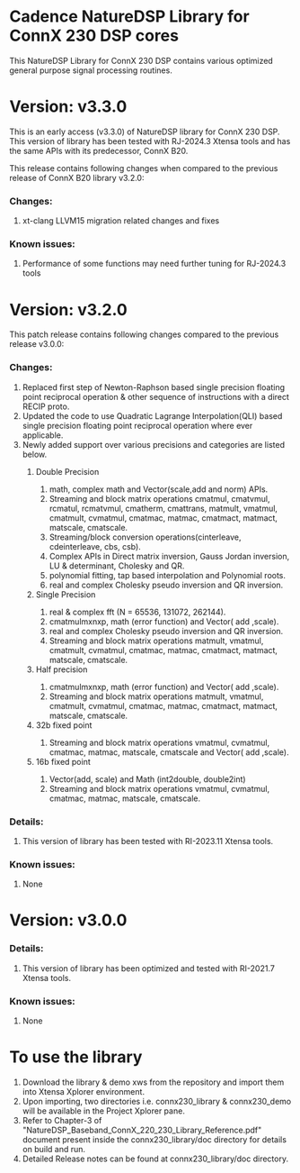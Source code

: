# Cadence NatureDSP Library for ConnX 230 DSP cores

<p>This NatureDSP Library for ConnX 230 DSP contains various optimized general purpose signal processing routines.</p>
<h1> Version: v3.3.0 </h1>
<p>This is an early access (v3.3.0) of NatureDSP library for ConnX 230 DSP.
This version of library has been tested with RJ-2024.3 Xtensa tools 
and has the same APIs with its predecessor, ConnX B20.

This release contains following changes when compared to the previous release of ConnX B20 library v3.2.0:</p>
 <h3> Changes:</h3>
       <p>
       <ol>
      <li>xt-clang LLVM15 migration related changes and fixes</li>
      </ol>
      </p>
<h3> Known issues:</h3>
     <p>
     <ol>
    <li>Performance of some functions may need further tuning for RJ-2024.3 tools</li>
     </ol>
     </p>
 <h1> Version: v3.2.0 </h1>
<p> This patch release contains following changes compared to the previous release v3.0.0:</p>
  <h3> Changes:</h3>
        <p>
        <ol>
        <li>Replaced first step of Newton-Raphson based single precision floating point reciprocal
  operation & other sequence of instructions with a direct RECIP proto.</li>
        <li>Updated the code to use Quadratic Lagrange Interpolation(QLI) based single precision
  floating point reciprocal operation where ever applicable.</li>
         <li>Newly added support over various precisions and categories are listed below. </li>
         <p>
          <ol>
         <li>Double Precision</li>
           <ol>
     <li>math, complex math and Vector(scale,add and norm) APIs. </li>
     <li>Streaming and block matrix operations cmatmul, cmatvmul, rcmatul, rcmatvmul, cmatherm, cmattrans,
	   matmult, vmatmul, cmatmult, cvmatmul, cmatmac, matmac, cmatmact, matmact,  matscale, cmatscale.</li>
    <li>Streaming/block conversion operations(cinterleave, cdeinterleave, cbs, csb).</li>
	<li>Complex APIs in Direct matrix inversion, Gauss Jordan inversion, LU & determinant, Cholesky and QR.</li>
     <li>polynomial fitting, tap based interpolation and Polynomial roots.</li>
	<li>real and complex Cholesky pseudo inversion and QR inversion.</li>
            </ol>
 <li>Single Precision</li>
     <ol>      
    <li>real & complex fft (N = 65536, 131072, 262144).</li>
	<li>cmatmulmxnxp, math (error function) and Vector( add ,scale).</li>
	<li>real and complex Cholesky pseudo inversion and QR inversion.</li>
	<li>Streaming and block matrix operations matmult, vmatmul, cmatmult, cvmatmul, cmatmac, matmac, cmatmact, matmact,  matscale, cmatscale.</li>
       </ol>
<li>Half precision </li>
           <ol>
    <li>cmatmulmxnxp, math (error function) and Vector( add ,scale).</li>
	<li>Streaming and block matrix operations matmult, vmatmul, cmatmult, cvmatmul, cmatmac, matmac, cmatmact, matmact,  matscale, cmatscale.</li>
            </ol>
 <li>32b fixed point</li>
            <ol>
    <li>Streaming and block matrix operations vmatmul, cvmatmul, cmatmac, matmac, matscale, cmatscale and Vector( add ,scale).</li>
             </ol>
 <li>16b fixed point</li>
           <ol>
    <li>Vector(add, scale) and Math (int2double, double2int)</li>
	   <li>Streaming and block matrix operations vmatmul, cvmatmul, cmatmac, matmac, matscale, cmatscale.</li>
          </ol>
        </li>
          </ol>
         </p> 
        </ol>
        </p>
        
 <h3>Details:</h3>
       <p>
       <ol>
      <li>This version of library has been tested with RI-2023.11 Xtensa tools.</li>
      </ol>
      </p>
<h3> Known issues:</h3>
     <p>
     <ol>
    <li> None</li>
     </ol>
     </p>
<h1> Version: v3.0.0 </h1>
 <h3> Details:</h3>
       <p>
       <ol>
      <li>This version of library has been optimized and tested with RI-2021.7 Xtensa tools.</li>
      </ol>
      </p>
<h3> Known issues:</h3>
     <p>
     <ol>
    <li> None</li>
     </ol>
     </p>



<h1>To use the library </h1>
<p>
<ol>
<li>Download the library & demo xws from the repository and import them into Xtensa Xplorer environment.</li>
<li>Upon importing, two directories i.e. connx230_library & connx230_demo  will be available in the Project Xplorer pane.</li>
<li>Refer to Chapter-3 of "NatureDSP_Baseband_ConnX_220_230_Library_Reference.pdf" document present inside the connx230_library/doc directory for details on build and run.</li>
<li>Detailed Release notes can be found at connx230_library/doc directory.</li>
</ol>
</p>

